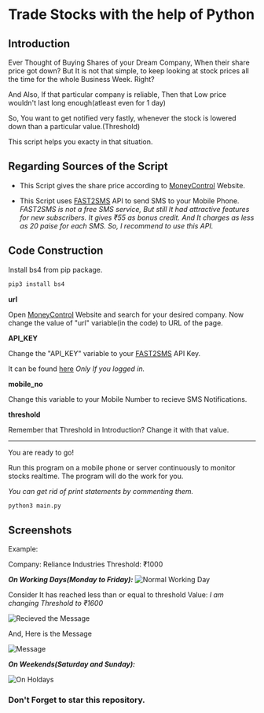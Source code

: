 # Trade Stocks with the help of Python

## Introduction

Ever Thought of Buying Shares of your Dream Company, When their share price got down?
But It is not that simple, to keep looking at stock prices all the time for the whole Business Week. Right?

And Also, If that particular company is reliable, Then that Low price wouldn't last long enough(atleast even for 1 day)

So, You want to get notified very fastly, whenever the stock is lowered down than a particular value.(Threshold)

This script helps you exacty in that situation.

## Regarding Sources of the Script

* This Script gives the share price according to [MoneyControl](https://www.moneycontrol.com/) Website.

* This Script uses [FAST2SMS](https://www.fast2sms.com/) API to send SMS to your Mobile Phone.
    *FAST2SMS is not a free SMS service, But still It had attractive features for new subscribers. It gives ₹55 as bonus credit. And It charges as less as 20 paise for each SMS. So, I recommend to use this API.*

## Code Construction

Install bs4 from pip package.

```bash
pip3 install bs4
```

**url**

Open [MoneyControl](https://www.moneycontrol.com/) Website and search for your desired company.
Now change the value of "url" variable(in the code) to URL of the page.

**API_KEY**

Change the "API_KEY" variable to your [FAST2SMS](https://www.fast2sms.com/) API Key.

It can be found [here](https://www.fast2sms.com/dashboard/dev-api)
    *Only If you logged in.*

**mobile_no**

Change this variable to your Mobile Number to recieve SMS Notifications.

**threshold**

Remember that Threshold in Introduction?
Change it with that value.

------------------------------

You are ready to go!

Run this program on a mobile phone or server continuously to monitor stocks realtime. The program will do the work for you.

*You can get rid of print statements by commenting them.*

```sh
python3 main.py
```

## Screenshots

Example:

Company:    Reliance Industries
Threshold:  ₹1000

__*On Working Days(Monday to Friday):*__
![Normal Working Day](https://user-images.githubusercontent.com/52322531/81465020-5e5dd480-91e4-11ea-811e-4f7309207013.png)

Consider It has reached less than or equal to threshold Value:
*I am changing Threshold to ₹1600*

![Recieved the Message](https://user-images.githubusercontent.com/52322531/81465647-08d7f680-91e9-11ea-909e-1b91e6a8a024.png)

And, Here is the Message

![Message](https://user-images.githubusercontent.com/52322531/81465760-ea262f80-91e9-11ea-9e75-b18e839f06f5.png)

__*On Weekends(Saturday and Sunday):*__

![On Holdays](https://user-images.githubusercontent.com/52322531/81465829-9c5df700-91ea-11ea-81e2-b89eb7f6a075.png)

### Don't Forget to star this repository.